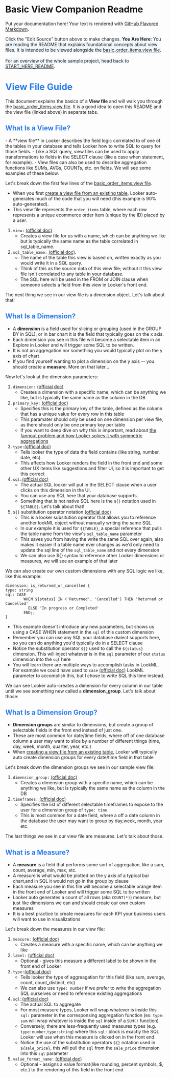 # Basic View Companion Readme

Put your documentation here! Your text is rendered with [GitHub Flavored Markdown](https://help.github.com/articles/github-flavored-markdown).

Click the "Edit Source" button above to make changes.
<span style="background-color:aliceblue">
**You Are Here**: You are reading the README that explains foundational concepts about view files. It is intended to be viewed alongside the [basic_order_items.view file](/projects/sample_thelook_ecommerce/files/1_basic_lookml/basic_order_items.view.lkml).
<br><br>For an overview of the whole sample project, head back to [START_HERE_README](/projects/sample_thelook_ecommerce/files/0_start_here/START_HERE_README.md).
</span>

<h1><span style="color:#2d7eea">View File Guide</span></h1>

This document explains the basics of a **View file** and will walk you through the [basic_order_items.view file](/projects/sample_thelook_ecommerce/files/1_basic_lookml/basic_order_items.view.lkml).
It is a good idea to open this README and the view file (linked above) in separate tabs.

<h2><span style="color:#2d7eea">What Is a View File?</span></h2>
- A **view file** in Looker describes the field logic correlated to of one of the tables in your database and tells Looker how to write SQL to query for those fields.
- Like a SQL query, view files can be used to apply transformations to fields in the SELECT clause (like a case when statement, for example).
- View files can also be used to describe aggregation functions like SUMs, AVGs, COUNTs, etc. on fields. We will see some examples of these below.

Let's break down the first few lines of the [basic_order_items.view file](/projects/sample_thelook_ecommerce/files/1_basic_lookml/basic_order_items.view.lkml).

- When you first [create a view file from an existing table](https://www.youtube.com/watch?v=cXQaBWVM7WI&t=94s), Looker auto-generates much of the code that you will need (this example is 90% auto-generated).
- This view file represents the `order_items` table, where each row represents a unique ecommerce order item (unique by the ID) placed by a user.

1.  `view:` [(official doc)](https://cloud.google.com/looker/docs/reference/param-view-view?version=23.6&lookml=new)
    - Creates a view file for us with a name, which can be anything we like but is typically the same name as the table correlated in sql_table_name.
2.  `sql_table_name:` [(official doc)](https://cloud.google.com/looker/docs/reference/param-view-sql-table-name?version=23.6&lookml=new).
    - The name of the table this view is based on, written exactly as you would write it in a SQL query.
    - Think of this as the source data of this view file; without it this view file isn't correlated to any table in your database.
    - The SQL here will be used in the FROM or JOIN clause when someone selects a field from this view in Looker's front end.

The next thing we see in our view file is a dimension object. Let's talk about that!

<h2><span style="color:#2d7eea">What Is a Dimension?</span></h2>

- A **dimension** is a field used for slicing or grouping (used in the GROUP BY in SQL), or in bar chart it is the field that typically goes on the x axis.
- Each dimension you see in this file will become a selectable item in an Explore in Looker and will trigger some SQL to be written.
- It is not an aggregation nor something you would typically plot on the y axis of chart
- If you find yourself wanting to plot a dimension on the y axis -- you should create a **measure**. More on that later...

Now let's look at the dimension parameters:

1.  `dimension:` [(official doc)](https://cloud.google.com/looker/docs/reference/param-field-dimension?version=23.6&lookml=new)
    - Creates a dimension with a specific name, which can be anything we like, but is typically the same name as the column in the DB
2.  `primary_key:` [(official doc)](https://cloud.google.com/looker/docs/reference/param-field-primary-key?version=23.6&lookml=new)
    - Specifies this is the primary key of the table, defined as the column that has a unique value for every row in this table
    - This paramater should only be used on one dimension per view file, as there should only be one primary key per table
    - If you want to deep dive on why this is important, read about [the fannout problem and how Looker solves it with symmetric aggregations](https://cloud.google.com/looker/docs/best-practices/understanding-symmetric-aggregates)
3.  `type:`[(official doc)](https://cloud.google.com/looker/docs/reference/param-dimension-filter-parameter-types?version=23.6&lookml=new)
    - Tells looker the type of data the field contains (like string, number, date, etc)
    - This affects how Looker renders the field in the front end and some other UX items like suggestions and filter UI, so it is important to get this correct
4.  `sql:`[(official doc)](https://cloud.google.com/looker/docs/reference/param-field-sql?version=23.6&lookml=new)
    - The actual SQL looker will put in the SELECT clause when a user clicks on this dimension in the UI.
    - You can use any SQL here that your database supports.
    - Something that is not native SQL here is the `${}` notation used in `${TABLE}`. Let's talk about that!
5.  `${}` substitution operator notation [(official doc)](https://cloud.google.com/looker/docs/sql-and-referring-to-lookml#substitution_operator_)
    - This is a looker subsitution operator that allows you to reference another lookML object without manually writing the same SQL.
    - In our example it is used for `${TABLE}`, a special reference that pulls the table name from the view's `sql_table_name` parameter
    - This saves you from having the write the same SQL over again, also makes it easier if a table name ever changes as we'd only need to update the sql line of the `sql_table_name` and not every dimension
    - We can also use ${} syntax to reference other Looker dimensions or measures, we will see an example of that later

We can also create our own custom dimensions with any SQL logic we like, like this example:

```
dimension: is_returned_or_cancelled {
type: string
sql: CASE
        WHEN ${status} IN ('Returned', 'Cancelled') THEN 'Returned or Cancelled'
          ELSE 'In progress or Completed'
        END;;
}
```

- This example doesn't introduce any new parameters, but shows us using a CASE WHEN statement in the `sql` of this custom dimension
- Remember you can use any SQL your database dialect supports here, so you can do anything you'd typically do in a SELECT clause
- Notice the substitution operator `${}` used to call the `${status}` dimension. This will inject whatever is in the `sql` parameter of our `status` dimension into the `sql` here
- You will learn there are multiple ways to accomplish tasks in LookML. For example we could have used to `case` [(official doc)]() LookML parameter to accomplish this, but I chose to write SQL this time instead.

We can see Looker auto-creates a dimension for every column in our table until we see something new called a **dimension_group**. Let's talk about those:

<h2><span style="color:#2d7eea">What Is a Dimension Group?</span></h2>

- **Dimension groups** are similar to dimensions, but create a group of selectable fields in the front end instead of just one.
- These are most common for date/time fields, where off of one database column a user may want to slice by a number of different things (time, day, week, month, quarter, year, etc.)
- When [creating a view file from an existing table](https://www.youtube.com/watch?v=cXQaBWVM7WI&t=94s), Looker will typically auto create dimension groups for every date/time field in that table

Let's break down the dimension groups we see in our sample view file:

1.  `dimension_group:` [(official doc)](https://cloud.google.com/looker/docs/reference/param-field-dimension-group?version=23.6&lookml=new)
    - Creates a dimension group with a specific name, which can be anything we like, but is typically the same name as the column in the DB
2.  `timeframes:` [(official doc)](https://cloud.google.com/looker/docs/reference/param-field-dimension-group?version=23.6&lookml=new#timeframes)
    - Specifies the list of different selectable timeframes to expose to the user for a dimension group of `type: time`
    - This is most common for a date field, where a off a date column in the database the user may want to group by day,week, month, year etc.

The last things we see in our view file are measures. Let's talk about those.

<h2><span style="color:#2d7eea">What is a Measure?</span></h2>

- A **measure** is a field that performs some sort of aggregation, like a sum, count, average, min, max, etc.
- A measure is what would be plotted on the y axis of a typical bar chart,and in SQL it would not go in the group by clause
- Each measure you see in this file will become a selectable orange item in the front end of Looker and will trigger some SQL to be written
- Looker auto generates a count of all rows (aka `COUNT(*)`) measure, but just like dimensions we can and should create our own custom measures
- It is a best practice to create measures for each KPI your business users will want to use in visualizations

Let's break down the measures in our view file:

1.  `measure:` [(official doc)](https://cloud.google.com/looker/docs/reference/param-field-measure?version=23.6&lookml=new)
    - Creates a measure with a specific name, which can be anything we like
2.  `label:` [(official doc)](https://cloud.google.com/looker/docs/reference/param-field-label?version=23.6&lookml=new)
    - Optional - gives this measure a different label to be shown in the front end of Looker
3.  `type:`[(official doc)](https://cloud.google.com/looker/docs/reference/param-measure-types?version=23.6&lookml=new)
    - Tells looker the type of aggreagation for this field (like sum, average, count, count_distinct, etc)
    - We can also use `type: number` if we prefer to write the aggregation SQL ourselves or need to reference existing aggregations
4.  `sql:`[(official doc)](https://cloud.google.com/looker/docs/reference/param-field-sql?version=23.6&lookml=new)
    - The actual SQL to aggregate
    - For most measure types, Looker will wrap whatever is inside this `sql:` parameter in the corresponsing aggregation function (ex: `type: sum` will wrap whatever is inside the `sql` inside of a `SUM()` function)
    - Conversely, there are less-frequently used measures types (e.g. `type:number`,`type:string`) where this `sql:` block is exactly the SQL Looker will use when this measure is clicked on in the front end.
    - Notice the use of the substitution operators `${}` notation used in `${sale_price}`, this will pull the `sql` from the `sale_price` dimension into this `sql` parameter
5.  `value_format_name:` [(official doc)](https://cloud.google.com/looker/docs/reference/param-field-value-format-name?version=23.6&lookml=new)
    - Optional - assigns a value format(like rounding, percent symbols, $, etc.) to the rendering of this field in the front end

